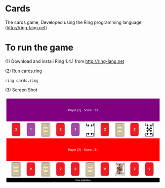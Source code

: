 # Cards
The cards game, Developed using the Ring programming language (http://ring-lang.net)

# To run the game

(1) Download and install Ring 1.4.1 from http://ring-lang.net

(2) Run cards.ring

	ring cards.ring

(3) Screen Shot

![Cards](https://raw.githubusercontent.com/MahmoudFayed/cards/master/cards_screenshot.png)